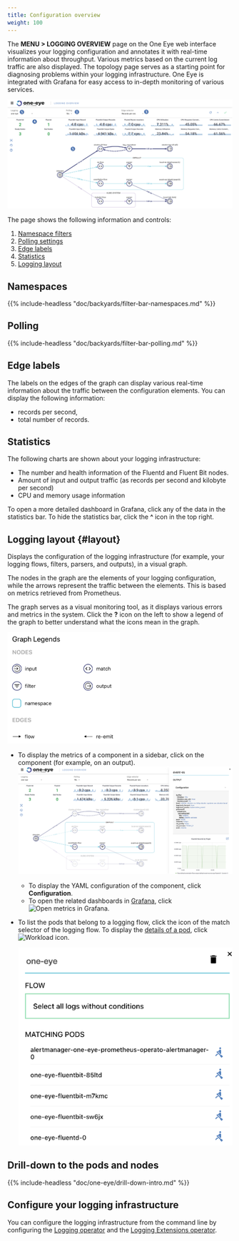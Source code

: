 ```yaml
---
title: Configuration overview
weight: 100
---
```


The **MENU > LOGGING OVERVIEW** page on the One Eye web interface visualizes your logging configuration and annotates it with real-time information about throughput. Various metrics based on the current log traffic are also displayed. The topology page serves as a starting point for diagnosing problems within your logging infrastructure.
One Eye is integrated with Grafana for easy access to in-depth monitoring of various services.

![overview](overview.png)

The page shows the following information and controls:

1. [Namespace filters](#namespaces)
1. [Polling settings](#polling)
1. [Edge labels](#edge-labels)
1. [Statistics](#statistics)
1. [Logging layout](#layout)

## Namespaces

{{% include-headless "doc/backyards/filter-bar-namespaces.md" %}}

## Polling

{{% include-headless "doc/backyards/filter-bar-polling.md" %}}

## Edge labels

The labels on the edges of the graph can display various real-time information about the traffic between the configuration elements. You can display the following information:

- records per second,
- total number of records.

## Statistics

The following charts are shown about your logging infrastructure:

- The number and health information of the Fluentd and Fluent Bit nodes.
- Amount of input and output traffic (as records per second and kilobyte per second)
- CPU and memory usage information

To open a more detailed dashboard in Grafana, click any of the data in the statistics bar.
To hide the statistics bar, click the **^** icon in the top right.

## Logging layout {#layout}

Displays the configuration of the logging infrastructure (for example, your logging flows, filters, parsers, and outputs), in a visual graph.

The nodes in the graph are the elements of your logging configuration, while the arrows represent the traffic between the elements. This is based on metrics retrieved from Prometheus.

The graph serves as a visual monitoring tool, as it displays various errors and metrics in the system. Click the **?** icon on the left to show a legend of the graph to better understand what the icons mean in the graph.

<img src="topology-legend.png" alt="Topology view legend" width="50%"/>

- To display the metrics of a component in a sidebar, click on the component (for example, on an output).
    ![Metrics and configuration of a logging component](logging-overview-sidebar.png)

    - To display the YAML configuration of the component, click **Configuration**.
    - To open the related dashboards in [Grafana](https://grafana.com), click ![Open metrics in Grafana](/img/docs/backyards/icon-open-in-grafana.png).

- To list the pods that belong to a logging flow, click the icon of the match selector of the logging flow. To display the [details of a pod](/docs/one-eye/workloads/index.md#pod), click ![Workload icon](/docs/one-eye/headless/icon-workload.png).

    ![List of matching pods in a logging flow](flow-matching-pods.png)

## Drill-down to the pods and nodes

{{% include-headless "doc/one-eye/drill-down-intro.md" %}}

## Configure your logging infrastructure

You can configure the logging infrastructure from the command line by configuring the [Logging operator](/docs/one-eye/logging-operator/) and the [Logging Extensions operator](/docs/one-eye/logging-extensions/).
